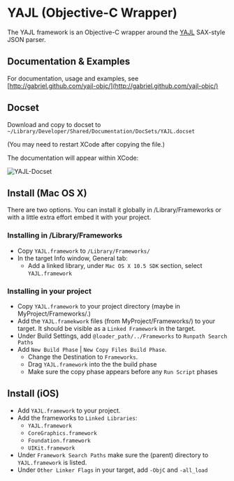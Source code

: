 # YAJL (Objective-C Wrapper)

The YAJL framework is an Objective-C wrapper around the [YAJL](http://lloyd.github.com/yajl/) SAX-style JSON parser.

## Documentation & Examples

For documentation, usage and examples, see [http://gabriel.github.com/yajl-objc/](http://gabriel.github.com/yajl-objc/)

## Docset

Download and copy to docset to `~/Library/Developer/Shared/Documentation/DocSets/YAJL.docset`

(You may need to restart XCode after copying the file.)

The documentation will appear within XCode:

![YAJL-Docset](http://rel.me.s3.amazonaws.com/yajl/images/docset.png)

## Install (Mac OS X)

There are two options. You can install it globally in /Library/Frameworks or with a little extra effort embed it with your project.

### Installing in /Library/Frameworks

- Copy `YAJL.framework` to `/Library/Frameworks/`
- In the target Info window, General tab:
	- Add a linked library, under `Mac OS X 10.5 SDK` section, select `YAJL.framework`

### Installing in your project

- Copy `YAJL.framework` to your project directory (maybe in MyProject/Frameworks/.)
- Add the `YAJL.framekwork` files (from MyProject/Frameworks/) to your target. It should be visible as a `Linked Framework` in the target. 
- Under Build Settings, add `@loader_path/../Frameworks` to `Runpath Search Paths` 
- Add `New Build Phase` | `New Copy Files Build Phase`. 
	- Change the Destination to `Frameworks`.
	- Drag `YAJL.framework` into the the build phase
	- Make sure the copy phase appears before any `Run Script` phases 

## Install (iOS)

- Add `YAJL.framework` to your project.
- Add the frameworks to `Linked Libraries`:
  - `YAJL.framework`
  - `CoreGraphics.framework`
  - `Foundation.framework`
  - `UIKit.framework`
- Under `Framework Search Paths` make sure the (parent) directory to `YAJL.framework` is listed.
- Under `Other Linker Flags` in your target, add `-ObjC` and `-all_load`




